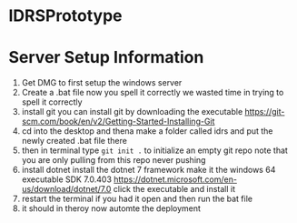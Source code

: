 # IDRSPrototype

# Server Setup Information 
1. Get DMG to first setup the windows server 
2. Create a .bat file now you spell it correctly we wasted time in trying to spell it correctly
3. install git 
    you can install git by downloading the executable https://git-scm.com/book/en/v2/Getting-Started-Installing-Git
4. cd into the desktop and thena make a folder called idrs and put the newly created .bat file there
5. then in terminal type `git init .` to initialize an empty git repo
    note that you are only pulling from this repo never pushing 
6. install dotnet 
    install the dotnet 7 framework make it the windows 64 executable SDK 7.0.403
    https://dotnet.microsoft.com/en-us/download/dotnet/7.0
    click the executable and install it
7. restart the terminal if you had it open and then run the bat file 
8. it should in theroy now automte the deployment 
